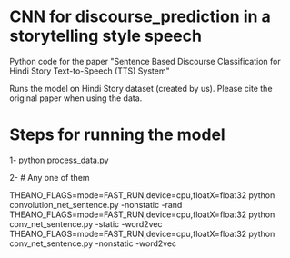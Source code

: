 # CNN for discourse_prediction in a storytelling style speech
Python code for the paper "Sentence Based Discourse Classification for Hindi Story Text-to-Speech (TTS) System"

Runs the model on Hindi Story dataset (created by us). Please cite the original paper when using the data.

# Steps for running the model

1- python process_data.py

2- # Any one of them 

   THEANO_FLAGS=mode=FAST_RUN,device=cpu,floatX=float32 python convolution_net_sentence.py -nonstatic -rand
   THEANO_FLAGS=mode=FAST_RUN,device=cpu,floatX=float32 python conv_net_sentence.py -static -word2vec
   THEANO_FLAGS=mode=FAST_RUN,device=cpu,floatX=float32 python conv_net_sentence.py -nonstatic -word2vec 
   
